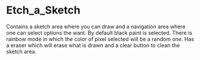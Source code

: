 # Etch_a_Sketch

Contains a sketch area where you can draw and a navigation area where one can select options the want.
By default black paint is selected. There is rainbow mode in which the color of pixel selected will be a random one.
Has a eraser which will erase what is drawn and a clear button to clean the sketch area.
